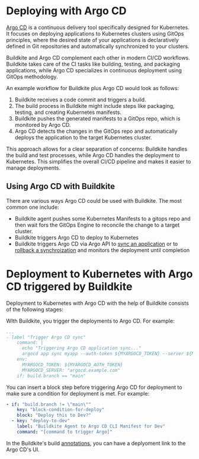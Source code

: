 # Deploying with Argo CD

[Argo CD](https://argoproj.github.io/cd/) is a continuous delivery tool specifically designed for Kubernetes. It focuses on deploying applications to Kubernetes clusters using GitOps principles, where the desired state of your applications is declaratively defined in Git repositories and automatically synchronized to your clusters.

Buildkite and Argo CD complement each other in modern CI/CD workflows. Buildkite takes care of the CI tasks like building, testing, and packaging applications, while Argo CD specializes in continuous deployment using GitOps methodology.

An example workflow for Buildkite plus Argo CD would look as follows:

1. Buildkite receives a code commit and triggers a build. 
1. The build process in Buildkite might include steps like packaging, testing, and creating Kubernetes manifests. 
1. Buildkite pushes the generated manifests to a GitOps repo, which is monitored by Argo CD. 
1. Argo CD detects the changes in the GitOps repo and automatically deploys the application to the target Kubernetes cluster. 

This approach allows for a clear separation of concerns: Buildkite handles the build and test processes, while Argo CD handles the deployment to Kubernetes. This simplifies the overall CI/CD pipeline and makes it easier to manage deployments. 

## Using Argo CD with Buildkite

There are various ways Argo CD could be used with Buildkite. The most common one include:

* Buildkite agent pushes some Kubernetes Manifests to a gitops repo and then wait fors the GitOps Engine to reconcile the change to a target cluster.
* Buildkite triggers Argo CD to deploy to Kubernetes
* Buildkite triggers Argo CD via Argo API to [sync an application](https://cd.apps.argoproj.io/swagger-ui#tag/ApplicationService/operation/ApplicationService_Sync) or to [rollback a synchroization](https://cd.apps.argoproj.io/swagger-ui#tag/ApplicationService/operation/ApplicationService_Rollback) and monitors the deployment until completion

# Deployment to Kubernetes with Argo CD triggered by Buildkite

Deployment to Kubernetes with Argo CD with the help of Buildkite consists of the following stages:

WIth Buildkite, you trigger the deployments to Argo CD. For example:

```yaml
...
- label "Trigger Argo CD sync"
    command: |
      echo "Triggering Argo CD application sync..."
      argocd app sync myapp --auth-token ${MYARGOCD_TOKEN} --server ${MYARGOCD_SERVER}
    env:
      MYARGOCD_TOKEN: ${MYARGOCD_AUTH_TOKEN}
      MYARGOCD_SERVER: "argocd.example.com"
    if: build.branch == "main"
```

You can insert a block step before triggering Argo CD for deployment to make sure a condition for deployment is met. For example:

```yaml
- if: "build.branch != \"main\""
    key: "block-condition-for-deploy"
    block: "Deploy this to Dev?"
  - key: "deploy-to-dev"
    label: "Buildkite Agent to Argo CD CLI Manifest for Dev"
    command: "[command to trigger Argo]"
```

In the Buildkite's build [annotations](/docs/agent/v3/cli-annotate), you can have a deplyoment link to the Argo CD's UI.
